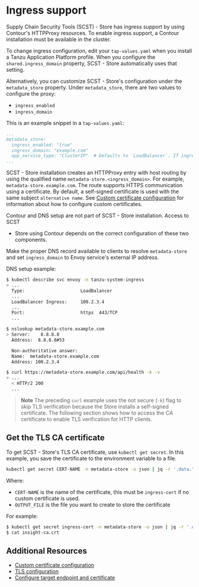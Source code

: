# Ingress support

Supply Chain Security Tools (SCST) - Store has ingress support by using
Contour's HTTPProxy resources. To enable ingress support, a Contour installation
must be available in the cluster.

To change ingress configuration, edit your `tap-values.yaml` when you install a
Tanzu Application Platform profile. When you configure the `shared.ingress_domain`
property, SCST - Store automatically uses that setting.

Alternatively, you can customize SCST - Store's configuration under the
`metadata_store` property. Under `metadata_store`, there are two values to
configure the proxy:

- `ingress_enabled`
- `ingress_domain`

This is an example snippet in a `tap-values.yaml`:

```yaml
...
metadata_store:
  ingress_enabled: "true"
  ingress_domain: "example.com"
  app_service_type: "ClusterIP"  # Defaults to `LoadBalancer`. If ingress is enabled then this should be set to `ClusterIP`.
...
```

SCST - Store installation creates an HTTPProxy entry with host routing by using
the qualified name `metadata-store.<ingress_domain>`. For example,
`metadata-store.example.com`. The route supports HTTPS communication using a
certificate. By default, a self-signed certificate is used with the same subject
`alternative name`. See [Custom certificate configuration](custom-cert.hbs.md)
for information about how to configure custom certificates.

Contour and DNS setup are not part of SCST - Store installation. Access to SCST
- Store using Contour depends on the correct configuration of these two
components.

Make the proper DNS record available to clients to resolve `metadata-store` and
set `ingress_domain` to Envoy service's external IP address.

DNS setup example:

```bash
$ kubectl describe svc envoy -n tanzu-system-ingress
> ...
  Type:                     LoadBalancer
  ...
  LoadBalancer Ingress:     100.2.3.4
  ...
  Port:                     https  443/TCP
  ...

$ nslookup metadata-store.example.com
> Server:    8.8.8.8
  Address:  8.8.8.8#53

  Non-authoritative answer:
  Name:  metadata-store.example.com
  Address: 100.2.3.4

$ curl https://metadata-store.example.com/api/health -k -v
> ...
  < HTTP/2 200
  ...
```

>**Note** The preceding `curl` example uses the not secure (`-k`) flag to skip
>TLS verification because the Store installs a self-signed certificate. The
>following section shows how to access the CA certificate to enable TLS
>verification for HTTP clients.

## <a id="tls"></a>Get the TLS CA certificate

To get SCST - Store's TLS CA certificate, use `kubectl get secret`. In this
example, you save the certificate to the environment variable to a file.

```bash
kubectl get secret CERT-NAME -n metadata-store -o json | jq -r '.data."ca.crt"' | base64 -d > OUTPUT_FILE
```

Where:

- `CERT-NAME` is the name of the certificate, this must be `ingress-cert` if no
  custom certificate is used.
- `OUTPUT_FILE` is the file you want to create to store the certificate

For example:

```bash
$ kubectl get secret ingress-cert -n metadata-store -o json | jq -r '.data."ca.crt"' | base64 -d > insight-ca.crt
$ cat insight-ca.crt
```

## Additional Resources

* [Custom certificate configuration](custom-cert.hbs.md)
* [TLS configuration](tls-configuration.hbs.md)
* [Configure target endpoint and certificate](using-encryption-and-connection.hbs.md)

